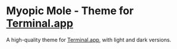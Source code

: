 # Myopic Mole - Theme for [Terminal.app](https://support.apple.com/guide/terminal)

A high-quality theme for [Terminal.app](https://support.apple.com/guide/terminal), with light and dark versions.

